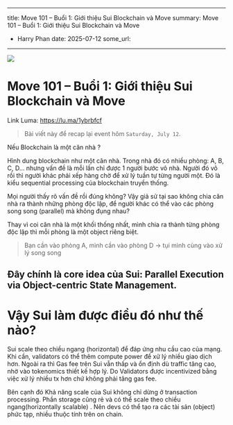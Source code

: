
---
title: Move 101 – Buổi 1: Giới thiệu Sui Blockchain và Move
summary: Move 101 – Buổi 1: Giới thiệu Sui Blockchain và Move
  - Harry Phan 
date: 2025-07-12
some_url: 
---

![](https://scontent-hkg1-1.xx.fbcdn.net/v/t39.30808-6/521766420_760522626660610_2328849087728819226_n.jpg?_nc_cat=109&ccb=1-7&_nc_sid=aa7b47&_nc_eui2=AeFdS37NQq0m_wxCn3VlwblzcmXwRwja2S9yZfBHCNrZLz1nabjY_wZ5p-jHOcWXaXNzy0brcfh8PI2ZNOMgLGdP&_nc_ohc=YX5uilUwubkQ7kNvwGoHQ3L&_nc_oc=AdllMsDyMmBxTRILNuV8_5R-_tj6INSYPQfn3fDOONv18mT6PNm1StUAk-ghq0H7k-g&_nc_zt=23&_nc_ht=scontent-hkg1-1.xx&_nc_gid=FSKYOH0r3D0vYQ04Nix9qw&oh=00_AfT7Nb3p1pbvV5tQG-ImgXQALA17WuQkluXyR6B0KNqL1g&oe=68867B7A)

# Move 101 – Buổi 1: Giới thiệu Sui Blockchain và Move

Link Luma: https://lu.ma/1ybrbfcf 

> Bài viết này để recap lại event hôm `Saturday, July 12`. 

Nếu Blockchain là một căn nhà ?


Hình dung blockchain như một căn nhà. Trong nhà đó có nhiều phòng: A, B, C, D… nhưng vấn đề là mỗi lần chỉ được 1 người bước vô nhà. Người đó vô rồi thì người khác phải xếp hàng chờ để xử lý tuần tự từng người một. Đó là kiểu sequential processing của blockchain truyền thống.

Mọi người thấy rõ vấn đề rồi đúng không? Vậy giả sử tại sao không chia căn nhà ra thành những phòng độc lập, để người khác có thể vào các phòng song song (parallel) mà không đụng nhau?


Thay vì coi căn nhà là một khối thống nhất, mình chia ra thành từng phòng độc lập thì mỗi phòng là một object riêng biệt.

> Bạn cần vào phòng A, mình cần vào phòng D → tụi mình cùng vào xử lý song song

Đây chính là core idea của Sui: **Parallel Execution via Object-centric State Management.**
---
# Vậy Sui làm được điều đó như thế nào?

Sui scale theo chiều ngang (horizontal) để đáp ứng nhu cầu cao của mạng. Khi cần, validators có thể thêm compute power để xử lý nhiều giao dịch hơn.
Ngoài ra thì Gas fee trên Sui vẫn thấp và ổn định dù traffic tăng cao, nhờ vào tokenomics thiết kế hợp lý. Do Validators được incentivized bằng việc xử lý nhiều tx hơn chứ không phải tăng gas fee.

Bên cạnh đó Khả năng scale của Sui không chỉ dừng ở transaction processing. Phần storage cũng rẻ và có thể scale theo chiều ngang(horizontally scalable) . Nên devs có thể tạo ra các tài sản (object) phức tạp, nhiều thuộc tính trên on chain.
